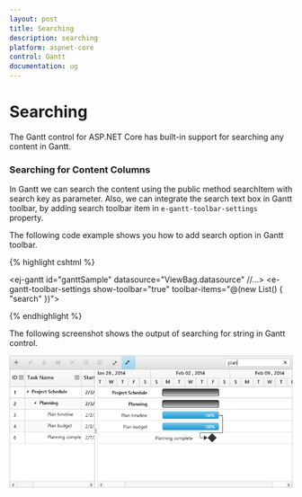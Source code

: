 ```yaml
---
layout: post
title: Searching
description: searching
platform: aspnet-core
control: Gantt
documentation: ug
---
```

# Searching

The Gantt control for ASP.NET Core has built-in support for searching any content in Gantt.

### Searching for Content Columns

In Gantt we can search the content using the public method searchItem with search key as parameter. Also, we can integrate the search text box in Gantt toolbar, by adding search toolbar item in `e-gantt-toolbar-settings` property.

The following code example shows you how to add search option in Gantt toolbar.

{% highlight cshtml %}

<ej-gantt id="ganttSample" datasource="ViewBag.datasource"
    //...>
    <e-gantt-toolbar-settings show-toolbar="true" toolbar-items="@(new List<string>() { "search" })">
</ejGantt> 

{% endhighlight %}

The following screenshot shows the output of searching for string in Gantt control.

![](Searching_images/Searching_img1.png)

